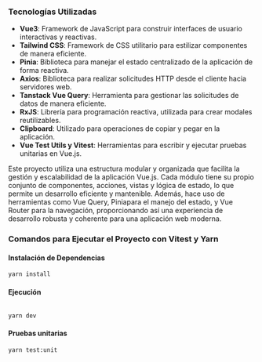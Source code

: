 ### Tecnologías Utilizadas

- **Vue3**: Framework de JavaScript para construir interfaces de usuario interactivas y reactivas.
- **Tailwind CSS**: Framework de CSS utilitario para estilizar componentes de manera eficiente.
- **Pinia**: Biblioteca para manejar el estado centralizado de la aplicación de forma reactiva.
- **Axios**: Biblioteca para realizar solicitudes HTTP desde el cliente hacia servidores web.
- **Tanstack Vue Query**: Herramienta para gestionar las solicitudes de datos de manera eficiente.
- **RxJS**: Librería para programación reactiva, utilizada para crear modales reutilizables.
- **Clipboard**: Utilizado para operaciones de copiar y pegar en la aplicación.
- **Vue Test Utils y Vitest**: Herramientas para escribir y ejecutar pruebas unitarias en Vue.js.

Este proyecto utiliza una estructura modular y organizada que facilita la gestión y escalabilidad de la aplicación Vue.js. Cada módulo tiene su propio conjunto de componentes, acciones, vistas y lógica de estado, lo que permite un desarrollo eficiente y mantenible. Además, hace uso de herramientas como Vue Query, Piniapara el manejo del estado, y Vue Router para la navegación, proporcionando así una experiencia de desarrollo robusta y coherente para una aplicación web moderna.

### Comandos para Ejecutar el Proyecto con Vitest y Yarn

#### Instalación de Dependencias

```bash
yarn install
```

#### Ejecución

```bash

yarn dev

```

#### Pruebas unitarias

```bash
yarn test:unit
```

